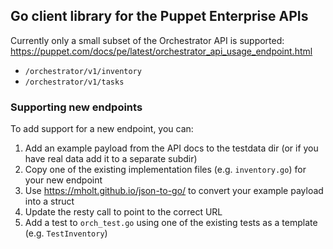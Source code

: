 ## Go client library for the Puppet Enterprise APIs

Currently only a small subset of the Orchestrator API is supported: https://puppet.com/docs/pe/latest/orchestrator_api_usage_endpoint.html

* `/orchestrator/v1/inventory`
* `/orchestrator/v1/tasks`

### Supporting new endpoints

To add support for a new endpoint, you can:
1. Add an example payload from the API docs to the testdata dir (or if you have real data add it to a separate subdir)
2. Copy one of the existing implementation files (e.g. `inventory.go`) for your new endpoint
3. Use https://mholt.github.io/json-to-go/ to convert your example payload into a struct
4. Update the resty call to point to the correct URL
5. Add a test to `orch_test.go` using one of the existing tests as a template (e.g. `TestInventory`)
